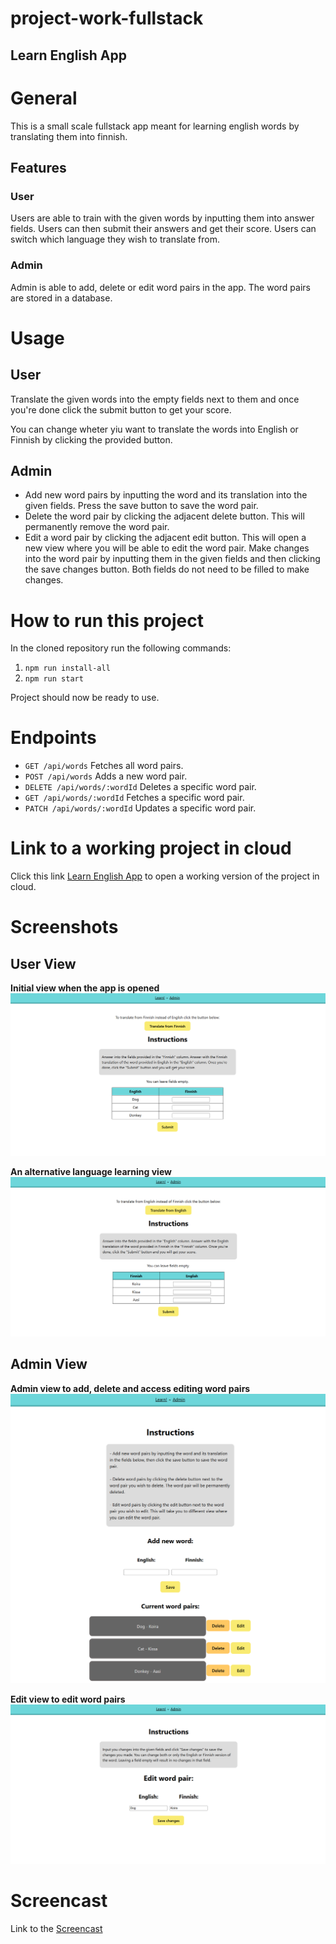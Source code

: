 # project-work-fullstack
## Learn English App

# General
This is a small scale fullstack app meant for learning english words by translating them into finnish.

## Features
### User
Users are able to train with the given words by inputting them into answer fields. Users can then submit their answers and get their score.
Users can switch which language they wish to translate from.

### Admin
Admin is able to add, delete or edit word pairs in the app. The word pairs are stored in a database.

# Usage
## User
Translate the given words into the empty fields next to them and once you're done click the submit button to get your score.

You can change wheter yiu want to translate the words into English or Finnish by clicking the provided button.

## Admin
- Add new word pairs by inputting the word and its translation into the given fields. Press the save button to save the word pair.
- Delete the word pair by clicking the adjacent delete button. This will permanently remove the word pair.
- Edit a word pair by clicking the adjacent edit button. This will open a new view where you will be able to edit the word pair. Make changes into the word pair by inputting them in the given fields and then clicking the save changes button. Both fields do not need to be filled to make changes.

# How to run this project
In the cloned repository run the following commands:

1. `npm run install-all`
2. `npm run start`

Project should now be ready to use.

# Endpoints

- `GET /api/words` Fetches all word pairs.
- `POST /api/words` Adds a new word pair.
- `DELETE /api/words/:wordId` Deletes a specific word pair.
- `GET /api/words/:wordId` Fetches a specific word pair.
- `PATCH /api/words/:wordId` Updates a specific word pair.

# Link to a working project in cloud
Click this link [Learn English App](https://backend-dev-deployment.onrender.com) to open a working version of the project in cloud.

# Screenshots

## User View

**Initial view when the app is opened**
![Initial User View](screenshots/initial-user-view.PNG)

**An alternative language learning view**
![Alternative User View](screenshots/alt-user-view.PNG)

## Admin View

**Admin view to add, delete and access editing word pairs**
![Admin View](screenshots/admin-view.png)

**Edit view to edit word pairs**
![Edit View](screenshots/edit-view.PNG)

# Screencast

Link to the [Screencast](https://youtu.be/-L8WGqYfwW0)
